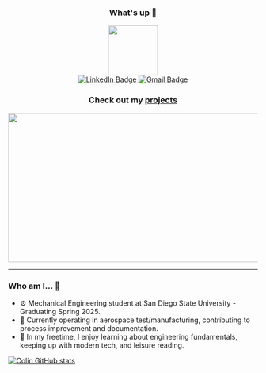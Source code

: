 <div align = "center">
<h3 style="text-align: center;">What's up 👋</h3>
</div>

<div id="header" align="center">
  <img src="https://i.giphy.com/media/v1.Y2lkPTc5MGI3NjExN3N2Mjdxd2VsbGo5a3l5aHRvZHNkMGMzMXJxM3M0bWt2ODhvNHRlZSZlcD12MV9pbnRlcm5hbF9naWZfYnlfaWQmY3Q9cw/0mUTv7Yu0TFn0SGSN2/giphy.gif" width="100"/>
</div>

<div align="center">
<div id="badges">
  <a href = "https://www.linkedin.com/in/colinro">
  <img src = "https://img.shields.io/badge/LinkedIn-blue?logo=linkedin&logoColor=white" alt="LinkedIn Badge"/>
  </a> 
  <a href = "mailto: colinwhoa@gmail.com">
  <img src = "https://img.shields.io/badge/Gmail-red?logo=gmail&logoColor=white" alt="Gmail Badge"/>
  </a>
</div>
<img src="https://komarev.com/ghpvc/?username=colinro1&style=flat-square&color=blue" alt=""/>
</div>

<div align="center">
  <h3 style="text-align: center;">Check out my 
    <a href = "file:///Users/colinro/Downloads/SiPM%20Test%20Bench.pdf">projects 
    </a> 
  </h3>
</div>

<div align="center">
  <img src="https://i.giphy.com/media/v1.Y2lkPTc5MGI3NjExZjgzMXV0ZmowcWNxOXRmYnl3cHUxb3RsejB2bmg0dzVhemV2dGw3dSZlcD12MV9pbnRlcm5hbF9naWZfYnlfaWQmY3Q9Zw/3oKIPtjElfqwMOTbH2/giphy.gif" width="600" height="300"/>
</div>

---

### Who am I... 🤔

- ⚙️ Mechanical Engineering student at San Diego State University - Graduating Spring 2025.
- 🧪 Currently operating in aerospace test/manufacturing, contributing to process improvement and documentation.
- 📖 In my freetime, I enjoy learning about engineering fundamentals, keeping up with modern tech, and leisure reading.

[![Colin GitHub stats](https://github-readme-stats.vercel.app/api?username=colinro1)](https://github.com/colinro1/github-readme-stats)


